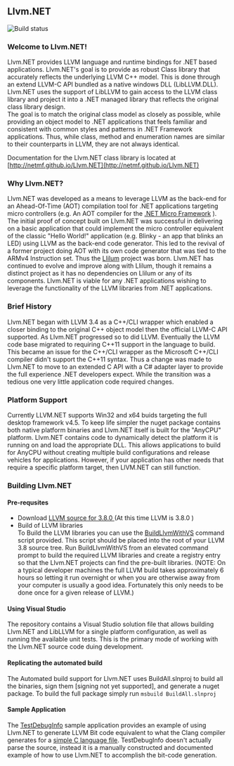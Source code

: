 ## Llvm.NET
![Build status](https://telliam.visualstudio.com/DefaultCollection/_apis/public/build/definitions/fb2ef014-95d6-4df2-a906-2b1187e8f36f/2/badge)

### Welcome to Llvm.NET!
Llvm.NET provides LLVM language and runtime bindings for .NET based applications. Llvm.NET's goal is to provide as robust Class library that
accurately reflects the underlying LLVM C++ model. This is done through an extend LLVM-C API bundled as a native windows DLL (LibLLVM.DLL). Llvm.NET
uses the support of LibLLVM to gain access to the LLVM class library and project it into a .NET managed library that reflects the original class library
design.  
The goal is to match the original class model as closely as possible, while providing an object model to .NET applications that feels familiar and consistent
with common styles and patterns in .NET Framework applications. Thus, while class, method and enumeration names are similar to their counterparts in LLVM, they
are not always identical.

Documentation for the Llvm.NET class library is located at [http://netmf.github.io/Llvm.NET](http://netmf.github.io/Llvm.NET)

### Why Llvm.NET?
Llvm.NET was developed as a means to leverage LLVM as the back-end for an Ahead-Of-Time (AOT) compilation tool for .NET applications targeting micro controllers
(e.g. An AOT compiler for the [.NET Micro Framework](http://www.netmf.com) ). The initial proof of concept built on Llvm.NET was successful in delivering on a
basic application that could implement the micro controller equivalent of the classic "Hello World!" application (e.g. Blinky - an app that blinks an LED) using
LLVM as the back-end code generator. This led to the revival of a former project doing AOT with its own code generator that was tied to the ARMv4 Instruction set.
Thus the [Llilum](https://www.github.com/netmf/Llilum) project was born. Llvm.NET has continued to evolve and improve along with Llilum, though it remains a distinct
project as it has no dependencies on Llilum or any of its components. Llvm.NET is viable for any .NET applications wishing to leverage the functionality of the LLVM
libraries from .NET applications.

### Brief History
Llvm.NET began with LLVM 3.4 as a C++/CLI wrapper which enabled a closer binding to the original C++ object model then the official LLVM-C API supported.
As Llvm.NET progressed so to did LLVM. Eventually the LLVM code base migrated to requiring C++11 support in the language to build. This became an issue for
the C++/CLI wrapper as the Microsoft C++/CLI compiler didn't support the C++11 syntax. Thus a change was made to Llvm.NET to move to an extended C API with
a C# adapter layer to provide the full experience .NET developers expect. While the transition was a tedious one very little application code required changes.

### Platform Support
Currently LLVM.NET supports Win32 and x64 buids targeting the full desktop framework v4.5. To keep life simpler the nuget package contains both native platform
binaries and Llvm.NET itself is built for the "AnyCPU" platform. Llvm.NET contains code to dynamically detect the platform it is running on and load the appropriate
DLL. This allows applications to build for AnyCPU without creating multiple build configurations and release vehicles for applications. However, if your application
has other needs that require a specific platform target, then LlVM.NET can still function.

### Building Llvm.NET
#### Pre-requsites
* Download [LLVM source for 3.8.0 ](http://llvm.org/releases/3.8.0/llvm-3.8.0.src.tar.xz) (At this time LLVM is 3.8.0 )
* Build of LLVM libraries  
To Build the LLVM libraries you can use the [BuildLlvmWithVS](https://github.com/NETMF/Llvm.NET/blob/dev/src/LibLLVM/BuildLlvmWithVS.cmd) command script provided.
This script should be placed into the root of your LLVM 3.8 source tree. Run BuildLlvmWithVS from an elevated command prompt to build the required LLVM libraries and
create a registry entry so that the Llvm.NET projects can find the pre-built libraries. (NOTE: On a typical developer machines the full LLVM build takes approximately 6
hours so letting it run overnight or when you are otherwise away from your computer is usually a good idea. Fortunately this only needs to be done once for a given release
of LLVM.)

#### Using Visual Studio
The repository contains a Visual Studio solution file that allows building Llvm.NET and LibLLVM for a single platform configuration, as well as running the available
unit tests. This is the primary mode of working with the Llvm.NET source code duing development. 

#### Replicating the automated build
The Automated build support for Llvm.NET uses BuildAll.slnproj to build all the binaries, sign them [signing not yet supported], and generate a nuget package. To build 
the full package simply run `msbuild BuildAll.slnproj`

#### Sample Application
The [TestDebugInfo](https://github.com/NETMF/Llvm.NET/tree/dev/src/Llvm.NETTests/TestDebugInfo) sample application provides an example of using Llvm.NET to generate
LLVM Bit code equivalent to what the Clang compiler generates for a [simple C language file](https://github.com/NETMF/Llvm.NET/blob/dev/src/Llvm.NETTests/TestDebugInfo/test.c).
TestDebugInfo doesn't actually parse the source, instead it is a manually constructed and documented example of how to use Llvm.NET to accomplish the bit-code generation. 

 

